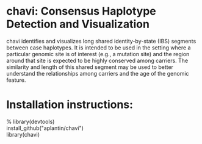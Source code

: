 # chavi: Consensus Haplotype Detection and Visualization 

chavi identifies and visualizes long shared identity-by-state (IBS) segments 
      between case haplotypes. It is intended to be used in the setting where a 
      particular genomic site is of interest (e.g., a mutation site) and the region 
      around that site is expected to be highly conserved among carriers. The 
      similarity and length of this shared segment may be used to better understand 
      the relationships among carriers and the age of the genomic feature.

# Installation instructions: 

  % library(devtools)  <br/>
  install_github("aplantin/chavi")  <br/>
  library(chavi)  <br/>
